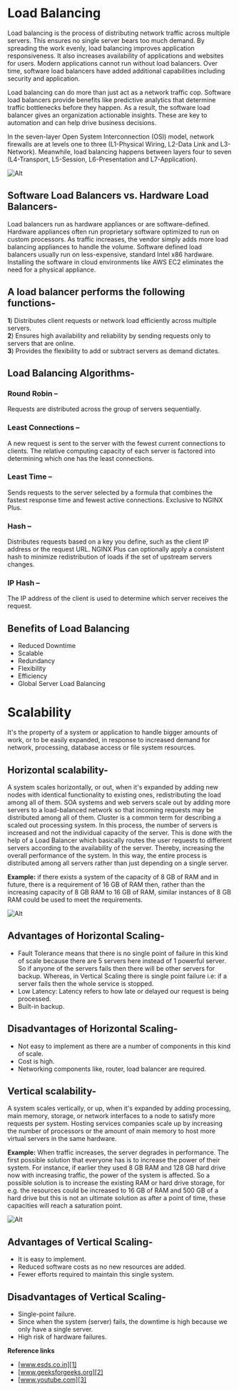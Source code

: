 # Load Balancing

Load balancing is the process of distributing network traffic across multiple servers. This ensures no single server bears too much demand. By spreading the work evenly, load balancing improves application responsiveness. It also increases availability of applications and websites for users. Modern applications cannot run without load balancers. Over time, software load balancers have added additional capabilities including security and application.

Load balancing can do more than just act as a network traffic cop. Software load balancers provide benefits like predictive analytics that determine traffic bottlenecks before they happen. As a result, the software load balancer gives an organization actionable insights. These are key to automation and can help drive business decisions.

In the seven-layer Open System Interconnection (OSI) model, network firewalls are at levels one to three (L1-Physical Wiring, L2-Data Link and L3-Network). Meanwhile, load balancing happens between layers four to seven (L4-Transport, L5-Session, L6-Presentation and L7-Application).

![Alt](multi-cloud.svg)

## Software Load Balancers vs. Hardware Load Balancers-

Load balancers run as hardware appliances or are software-defined. Hardware appliances often run proprietary software optimized to run on custom processors. As traffic increases, the vendor simply adds more load balancing appliances to handle the volume. Software defined load balancers usually run on less-expensive, standard Intel x86 hardware. Installing the software in cloud environments like AWS EC2 eliminates the need for a physical appliance.

## A load balancer performs the following functions-

**1**) Distributes client requests or network load efficiently across multiple servers.  
**2**) Ensures high availability and reliability by sending requests only to servers that are online.  
**3**) Provides the flexibility to add or subtract servers as demand dictates.

## Load Balancing Algorithms-

### Round Robin –

 Requests are distributed across the group of servers sequentially.

### Least Connections –

A new request is sent to the server with the fewest current connections to clients. The relative computing capacity of each server is factored into determining which one has the least connections.

### Least Time –

Sends requests to the server selected by a formula that combines the
fastest response time and fewest active connections. Exclusive to NGINX Plus.

### Hash –

Distributes requests based on a key you define, such as the client IP address or the request URL. NGINX Plus can optionally apply a consistent hash to minimize redistribution of loads if the set of upstream servers changes.

### IP Hash –

The IP address of the client is used to determine which server receives the request.

## Benefits of Load Balancing

* Reduced Downtime
* Scalable
* Redundancy
* Flexibility
* Efficiency
* Global Server Load Balancing

# Scalability

It's the property of a system or application to handle bigger amounts of work, or to be easily expanded, in response to increased demand for network, processing, database access or file system resources.

## Horizontal scalability-

A system scales horizontally, or out, when it's expanded by adding new nodes with identical functionality to existing ones, redistributing the load among all of them. SOA systems and web servers scale out by adding more servers to a load-balanced network so that incoming requests may be distributed among all of them. Cluster is a common term for describing a scaled out processing system. In this process, the number of servers is increased and not the individual capacity of the server. This is done with the help of a Load Balancer which basically routes the user requests to different servers according to the availability of the server. Thereby, increasing the overall performance of the system. In this way, the entire process is distributed among all servers rather than just depending on a single server.

**Example:**   if there exists a system of the capacity of 8 GB of RAM and in future, there is a requirement of 16 GB of RAM then, rather than the increasing capacity of 8 GB RAM to 16 GB of RAM, similar instances of 8 GB RAM could be used to meet the requirements.

![Alt](71.jpeg)

## Advantages of Horizontal Scaling-

* Fault Tolerance means that there is no single point of failure in this kind of scale because there are 5 servers here instead of 1 powerful server. So if anyone of the servers fails then there will be other servers for backup. Whereas, in Vertical Scaling there is single point failure i.e: if a server fails then the whole service is stopped.
* Low Latency: Latency refers to how late or delayed our request is being processed.
* Built-in backup.

## Disadvantages of Horizontal Scaling-

* Not easy to implement as there are a number of components in this kind of scale.
* Cost is high.
* Networking components like, router, load balancer are required.

## Vertical scalability-

A system scales vertically, or up, when it's expanded by adding processing, main memory, storage, or network interfaces to a node to satisfy more requests per system. Hosting services companies scale up by increasing the number of processors or the amount of main memory to host more virtual servers in the same hardware.

**Example:**  When traffic increases, the server degrades in performance. The first possible solution that everyone has is to increase the power of their system. For instance, if earlier they used 8 GB RAM and 128 GB hard drive now with increasing traffic, the power of the system is affected. So a possible solution is to increase the existing RAM or hard drive storage, for e.g. the resources could be increased to 16 GB of RAM and 500 GB of a hard drive but this is not an ultimate solution as after a point of time, these capacities will reach a saturation point.

![Alt](62.jpeg)

## Advantages of Vertical Scaling-

* It is easy to implement.
* Reduced software costs as no new resources are added.
* Fewer efforts required to maintain this single system.

## Disadvantages of Vertical Scaling-

* Single-point failure.
* Since when the system (server) fails, the downtime is high because we only have a single server.
* High risk of hardware failures.


**Reference links**

* [www.esds.co.in][1]
* [www.geeksforgeeks.org][2]
* [www.youtube.com][3]

[1]:https://www.esds.co.in/blog/what-is-the-difference-between-horizontal-vertical-scaling/#sthash.tyeLdFJ1.dpbs
[2]:https://www.geeksforgeeks.org/overview-of-scaling-vertical-and-horizontal-scaling/
[3]:https://www.youtube.com/watch?v=K0Ta65OqQkY